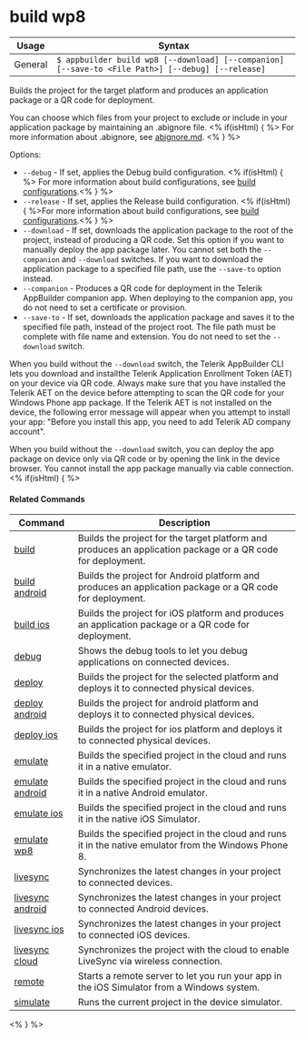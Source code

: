 build wp8
==========

Usage | Syntax
------|-------
General | `$ appbuilder build wp8 [--download] [--companion] [--save-to <File Path>] [--debug] [--release]`

Builds the project for the target platform and produces an application package or a QR code for deployment.

You can choose which files from your project to exclude or include in your application package by maintaining an .abignore file.
<% if(isHtml) { %>
For more information about .abignore, see [abignore.md](https://github.com/Icenium/icenium-cli/blob/release/ABIGNORE.md).
<% } %>

Options:
* `--debug` - If set, applies the Debug build configuration. <% if(isHtml) { %> For more information about build configurations, see [build configurations](http://docs.telerik.com/platform/appbuilder/build-configurations/overview).<% } %>
* `--release` - If set, applies the Release build configuration. <% if(isHtml) { %>For more information about build configurations, see [build configurations](http://docs.telerik.com/platform/appbuilder/build-configurations/overview).<% } %>
* `--download` - If set, downloads the application package to the root of the project, instead of producing a QR code. Set this option if you want to manually deploy the app package later. You cannot set both the `--companion` and `--download` switches. If you want to download the application package to a specified file path, use the `--save-to` option instead.
* `--companion` - Produces a QR code for deployment in the Telerik AppBuilder companion app. When deploying to the companion app, you do not need to set a certificate or provision.
* `--save-to` - If set, downloads the application package and saves it to the specified file path, instead of the project root. The file path must be complete with file name and extension. You do not need to set the `--download` switch.

When you build without the `--download` switch, the Telerik AppBuilder CLI lets you download and installthe Telerik Application Enrollment Token (AET) on your device via QR code. Always make sure that you have installed the Telerik AET on the device before attempting to scan the QR code for your Windows Phone app package. If the Telerik AET is not installed on the device, the following error message will appear when you attempt to install your app: "Before you install this app, you need to add Telerik AD company account".

When you build without the `--download` switch, you can deploy the app package on device only via QR code or by opening the link in the device browser. You cannot install the app package manually via cable connection.
<% if(isHtml) { %> 

#### Related Commands

Command | Description
----------|----------
[build](build.html) | Builds the project for the target platform and produces an application package or a QR code for deployment.
[build android](build-android.html) | Builds the project for Android platform and produces an application package or a QR code for deployment.
[build ios](build-ios.html) | Builds the project for iOS platform and produces an application package or a QR code for deployment.
[debug](debug.html) | Shows the debug tools to let you debug applications on connected devices.
[deploy](deploy.html) | Builds the project for the selected platform and deploys it to connected physical devices.
[deploy android](deploy-android.html) | Builds the project for android platform and deploys it to connected physical devices.
[deploy ios](deploy-ios.html) | Builds the project for ios platform and deploys it to connected physical devices.
[emulate](emulate.html) | Builds the specified project in the cloud and runs it in a native emulator.
[emulate android](emulate-android.html) | Builds the specified project in the cloud and runs it in a native Android emulator.
[emulate ios](emulate-ios.html) | Builds the specified project in the cloud and runs it in the native iOS Simulator.
[emulate wp8](emulate-wp8.html) | Builds the specified project in the cloud and runs it in the native emulator from the Windows Phone 8.
[livesync](livesync.html) | Synchronizes the latest changes in your project to connected devices.
[livesync android](livesync-android.html) | Synchronizes the latest changes in your project to connected Android devices.
[livesync ios](livesync-ios.html) | Synchronizes the latest changes in your project to connected iOS devices.
[livesync cloud](livesync-cloud.html) | Synchronizes the project with the cloud to enable LiveSync via wireless connection.
[remote](remote.html) | Starts a remote server to let you run your app in the iOS Simulator from a Windows system.
[simulate](simulate.html) | Runs the current project in the device simulator.
<% } %>